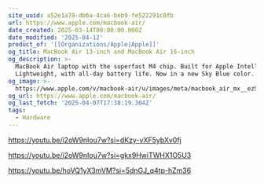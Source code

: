 ```yaml
---
site_uuid: a52e1a78-db6a-4ca6-beb9-fe522291c8fb
url: https://www.apple.com/macbook-air/
date_created: 2025-03-14T00:00:00.000Z
date_modified: '2025-04-12'
product_of: '[[Organizations/Apple|Apple]]'
og_title: MacBook Air 13-inch and MacBook Air 15-inch
og_description: >-
  MacBook Air laptop with the superfast M4 chip. Built for Apple Intelligence.
  Lightweight, with all-day battery life. Now in a new Sky Blue color.
og_image: >-
  https://www.apple.com/v/macbook-air/u/images/meta/macbook_air_mx__ez5y0k5yy7au_og.png?202504031111
og_url: https://www.apple.com/macbook-air/
og_last_fetch: '2025-04-07T17:38:19.304Z'
tags:
  - Hardware
---
```
































https://youtu.be/i2oW9nIou7w?si=dKzy-vXF5ybXv0fj

https://youtu.be/i2oW9nIou7w?si=gkx9HwiTWHX1O5U3

https://youtu.be/hoVQ1yX3mVM?si=5dnGJ_q4tp-hZm36